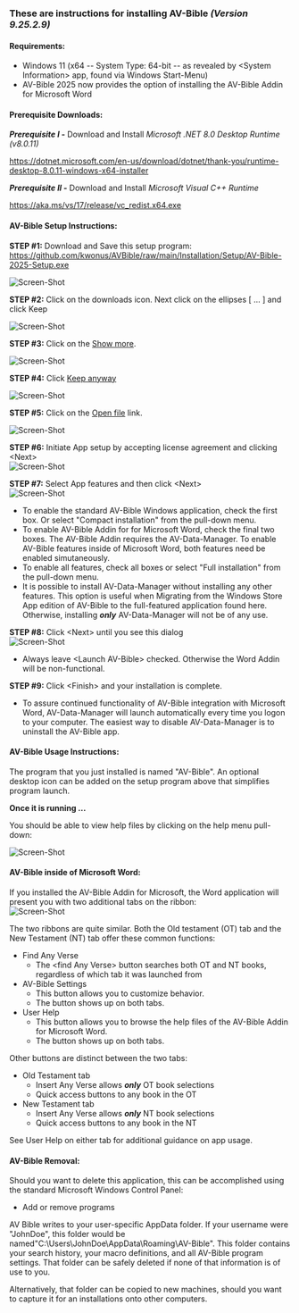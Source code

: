 ### These are instructions for installing AV-Bible *(Version 9.25.2.9)*

#### Requirements:

- Windows 11 (x64 -- System Type: 64-bit -- as revealed by \<System Information\> app, found via Windows Start-Menu)
- AV-Bible 2025 now provides the option of installing the AV-Bible Addin for Microsoft Word

#### Prerequisite Downloads:

***Prerequisite I -*** Download and Install *Microsoft .NET 8.0 Desktop Runtime (v8.0.11)*

https://dotnet.microsoft.com/en-us/download/dotnet/thank-you/runtime-desktop-8.0.11-windows-x64-installer

***Prerequisite II -***  Download and Install *Microsoft Visual C++ Runtime*

https://aka.ms/vs/17/release/vc_redist.x64.exe

#### AV-Bible Setup Instructions:

**STEP #1:**  Download and Save this setup program:<br/>
https://github.com/kwonus/AVBible/raw/main/Installation/Setup/AV-Bible-2025-Setup.exe</br>

![Screen-Shot](./images/AV-Bible-2025-Save.png)

**STEP #2:**  Click on the downloads icon. Next click on the ellipses [ ... ] and click Keep</br>

![Screen-Shot](./images/AV-Bible-2025-Keep.png)

**STEP #3:**  Click on the <u>Show more</u>.</br>

![Screen-Shot](./images/AV-Bible-2025-More.png)

**STEP #4:**  Click <u>Keep anyway</u></br>

![Screen-Shot](./images/AV-Bible-2025-Trust.png)

**STEP #5:**  Click on the <u>Open file</u> link.</br>

![Screen-Shot](./images/AV-Bible-2025-Open.png)

**STEP #6:**  Initiate App setup by accepting license agreement and clicking \<Next\></br>
![Screen-Shot](./images/Setup.png)

**STEP #7:**  Select App features and then click \<Next\></br>
![Screen-Shot](./images/Features.png)

- To enable the standard AV-Bible Windows application, check the first box. Or select "Compact installation" from the pull-down menu.
- To enable AV-Bible Addin for for Microsoft Word, check the final two boxes. The AV-Bible Addin requires the AV-Data-Manager. To enable AV-Bible features inside of Microsoft Word, both features need be enabled simutaneously.
- To enable all features, check all boxes or select "Full installation" from the pull-down menu.
- It is possible to install AV-Data-Manager without installing any other features. This option is useful when Migrating from the Windows Store App edition of AV-Bible to the full-featured application found here. Otherwise, installing ***only*** AV-Data-Manager will not be of any use.

**STEP #8:**  Click \<Next\> until you see this dialog</br>
![Screen-Shot](./images/Finish.png)

- Always leave \<Launch AV-Bible\> checked. Otherwise the Word Addin will be non-functional.

**STEP #9:**  Click \<Finish\> and your installation is complete.

- To assure continued functionality of AV-Bible integration with Microsoft Word, AV-Data-Manager will launch automatically every time you logon to your computer. The easiest way to disable AV-Data-Manager is to uninstall the AV-Bible app.



#### AV-Bible Usage Instructions:

The program that you just installed is named "AV-Bible". An optional desktop icon can be added on the setup program above that simplifies program launch.

**Once it is running ...**

You should be able to view help files by clicking on the help menu pull-down:</br>

![Screen-Shot](./images/avbible-help.png)



#### AV-Bible inside of Microsoft Word:

If you installed the AV-Bible Addin for Microsoft, the Word application will present you with two additional tabs on the ribbon:</br>
![Screen-Shot](./images/Ribbon.png)

The two ribbons are quite similar. Both the Old testament (OT) tab and the New Testament (NT) tab offer these common functions:

- Find Any Verse
  - The \<find Any Verse\> button searches both OT and NT books, regardless of which tab it was launched from
- AV-Bible Settings
  - This button allows you to customize behavior.
  - The button shows up on both tabs.
- User Help
  - This button allows you to browse the help files of the AV-Bible Addin for Microsoft Word.
  - The button shows up on both tabs.

Other buttons are distinct between the two tabs:

- Old Testament tab
  - Insert Any Verse allows ***only*** OT book selections 
  - Quick access buttons to any book in the OT
- New Testament tab
  - Insert Any Verse allows ***only*** NT book selections 
  - Quick access buttons to any book in the NT

See User Help on either tab for additional guidance on app usage.

#### AV-Bible Removal:

Should you want to delete this application, this can be accomplished using the standard Microsoft Windows Control Panel:

- Add or remove programs

AV Bible writes to your user-specific AppData folder. If your username were "JohnDoe", this folder would be named"C:\Users\JohnDoe\AppData\Roaming\AV-Bible". This folder contains your search history, your macro definitions, and all AV-Bible program settings. That folder can be safely deleted if none of that information is of use to you.

Alternatively, that folder can be copied to new machines, should you want to capture it for an installations onto other computers.
